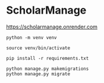 # ScholarManage
https://scholarmanage.onrender.com
```
python -m venv venv
```
```
source venv/bin/activate
```
```
pip install -r requirements.txt
```
```
python manage.py makemigrations
python manage.py migrate
```
